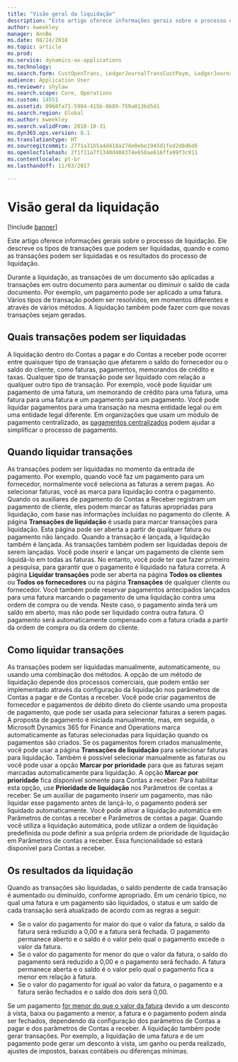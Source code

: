 ```yaml
---
title: "Visão geral da liquidação"
description: "Este artigo oferece informações gerais sobre o processo de liquidação. Ele descreve os tipos de transações que podem ser liquidadas, quando e como as transações podem ser liquidadas e os resultados do processo de liquidação."
author: kweekley
manager: AnnBe
ms.date: 08/24/2018
ms.topic: article
ms.prod: 
ms.service: dynamics-ax-applications
ms.technology: 
ms.search.form: CustOpenTrans, LedgerJournalTransCustPaym, LedgerJournalTransVendPaym, VendOpenTrans
audience: Application User
ms.reviewer: shylaw
ms.search.scope: Core, Operations
ms.custom: 14551
ms.assetid: 0968fa71-5984-415b-8689-759a0136d5d1
ms.search.region: Global
ms.author: kweekley
ms.search.validFrom: 2018-10-31
ms.dyn365.ops.version: 8.1
ms.translationtype: HT
ms.sourcegitcommit: 2771a31b5a4d418a27de0ebe1945d1fed2d8d6d6
ms.openlocfilehash: 2f1f11a7f1340d408374e658ae616ffa99f3c911
ms.contentlocale: pt-br
ms.lasthandoff: 11/03/2017

---
```


# <a name="settlement-overview"></a>Visão geral da liquidação

[!include [banner](../includes/banner.md)]

Este artigo oferece informações gerais sobre o processo de liquidação. Ele descreve os tipos de transações que podem ser liquidadas, quando e como as transações podem ser liquidadas e os resultados do processo de liquidação.

Durante a liquidação, as transações de um documento são aplicadas a transações em outro documento para aumentar ou diminuir o saldo de cada documento. Por exemplo, um pagamento pode ser aplicado a uma fatura. Vários tipos de transação podem ser resolvidos, em momentos diferentes e através de vários métodos. A liquidação também pode fazer com que novas transações sejam geradas.

## <a name="what-transactions-can-be-settled"></a>Quais transações podem ser liquidadas
A liquidação dentro do Contas a pagar e do Contas a receber pode ocorrer entre quaisquer tipo de transação que afetarem o saldo do fornecedor ou o saldo do cliente, como faturas, pagamentos, memorandos de crédito e taxas. Qualquer tipo de transação pode ser liquidado com relação a qualquer outro tipo de transação. Por exemplo, você pode liquidar um pagamento de uma fatura, um memorando de crédito para uma fatura, uma fatura para uma fatura e um pagamento para um pagamento. Você pode liquidar pagamentos para uma transação na mesma entidade legal ou em uma entidade legal diferente. Em organizações que usam um módulo de pagamento centralizado, as [pagamentos centralizados](set-up-centralized-payments.md) podem ajudar a simplificar o processo de pagamento.

## <a name="when-to-settle-transactions"></a>Quando liquidar transações
As transações podem ser liquidadas no momento da entrada de pagamento. Por exemplo, quando você faz um pagamento para um fornecedor, normalmente você seleciona as faturas a serem pagas. Ao selecionar faturas, você as marca para liquidação contra o pagamento. Quando os auxiliares de pagamento do Contas a Receber registram um pagamento de cliente, eles podem marcar as faturas apropriadas para liquidação, com base nas informações incluídas no pagamento do cliente. A página **Transações de liquidação** é usada para marcar transações para liquidação. Esta página pode ser aberta a partir de qualquer fatura ou pagamento não lançado. Quando a transação é lançada, a liquidação também é lançada. As transações também podem ser liquidadas depois de serem lançadas. Você pode inserir e lançar um pagamento de cliente sem liquidá-lo em todas as faturas. No entanto, você pode ter que fazer primeiro a pesquisa, para garantir que o pagamento é liquidado na fatura correta. A página **Liquidar transações** pode ser aberta na página **Todos os clientes** ou **Todos os fornecedores** ou na página **Transações** de qualquer cliente ou fornecedor. Você também pode reservar pagamentos antecipados lançados para uma fatura marcando o pagamento de uma liquidação contra uma ordem de compra ou de venda. Neste caso, o pagamento ainda terá um saldo em aberto, mas não pode ser liquidado contra outra fatura. O pagamento será automaticamente compensado com a fatura criada a partir da ordem de compra ou da ordem do cliente.

## <a name="how-to-settle-transactions"></a>Como liquidar transações
As transações podem ser liquidadas manualmente, automaticamente, ou usando uma combinação dos métodos. A opção de um método de liquidação depende dos processos comerciais, que podem então ser implementado através da configuração da liquidação nos parâmetros de Contas a pagar e de Contas a receber. Você pode criar pagamentos de fornecedor e pagamentos de débito direto do cliente usando uma proposta de pagamento, que pode ser usada para selecionar faturas a serem pagas. A proposta de pagamento é iniciada manualmente, mas, em seguida, o Microsoft Dynamics 365 for Finance and Operations marca automaticamente as faturas selecionadas para liquidação quando os pagamentos são criados. Se os pagamentos forem criados manualmente, você pode usar a página **Transações de liquidação** para selecionar faturas para liquidação. Também é possível selecionar manualmente as faturas ou você pode usar a opção **Marcar por prioridade** para que as faturas sejam marcadas automaticamente para liquidação. A opção **Marcar por prioridade** fica disponível somente para Contas a receber. Para habilitar esta opção, use **Prioridade de liquidação** nos Parâmetros de contas a receber. Se um auxiliar de pagamento inserir um pagamento, mas não liquidar esse pagamento antes de lançá-lo, o pagamento poderá ser liquidado automaticamente. Você pode ativar a liquidação automática em Parâmetros de contas a receber e Parâmetros de contas a pagar. Quando você utiliza a liquidação automática, pode utilizar a ordem de liquidação predefinida ou pode definir a sua própria ordem de prioridade de liquidação em Parâmetros de contas a receber. Essa funcionalidade só estará disponível para Contas a receber.

## <a name="results-of-settlement"></a>Os resultados da liquidação
Quando as transações são liquidadas, o saldo pendente de cada transação é aumentado ou diminuído, conforme apropriado. Em um cenário típico, no qual uma fatura e um pagamento são liquidados, o status e um saldo de cada transação será atualizado de acordo com as regras a seguir:

-   Se o valor do pagamento for maior do que o valor da fatura, o saldo da fatura será reduzido a 0,00 e a fatura será fechada. O pagamento permanece aberto e o saldo é o valor pelo qual o pagamento excede o valor da fatura.
-   Se o valor do pagamento for menor do que o valor da fatura, o saldo do pagamento será reduzido a 0,00 e o pagamento será fechado. A fatura permanece aberta e o saldo é o valor pelo qual o pagamento fica a menor em relação à fatura.
-   Se o valor do pagamento for igual ao valor da fatura, o pagamento e a fatura serão fechados e o saldo dos dois será 0,00.

Se um pagamento [for menor do que o valor da fatura](../accounts-payable/vendor-payments-partial-amount.md) devido a um desconto à vista, baixa ou pagamento a menor, a fatura e o pagamento podem ainda ser fechados, dependendo da configuração dos parâmetros de Contas a pagar e dos parâmetros de Contas a receber. A liquidação também pode gerar transações. Por exemplo, a liquidação de uma fatura e de um pagamento pode gerar um desconto à vista, um ganho ou perda realizado, ajustes de impostos, baixas contábeis ou diferenças mínimas.



